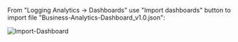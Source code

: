 From "Logging Analytics -> Dashboards" use "Import dashboards" button to import file "Business-Analytics-Dashboard_v1.0.json":

![Import-Dashboard](https://github.com/user-attachments/assets/24451422-21dd-4cb9-a0d8-9d671e21a559)
